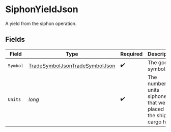 # SiphonYieldJson

A yield from the siphon operation.


## Fields

| Field                                                                                       | Type                                                                                        | Required                                                                                    | Description                                                                                 |
| ------------------------------------------------------------------------------------------- | ------------------------------------------------------------------------------------------- | ------------------------------------------------------------------------------------------- | ------------------------------------------------------------------------------------------- |
| `Symbol`                                                                                    | [TradeSymbolJsonTradeSymbolJson](../../Models/Components/TradeSymbolJsonTradeSymbolJson.md) | :heavy_check_mark:                                                                          | The good's symbol.                                                                          |
| `Units`                                                                                     | *long*                                                                                      | :heavy_check_mark:                                                                          | The number of units siphoned that were placed into the ship's cargo hold.                   |